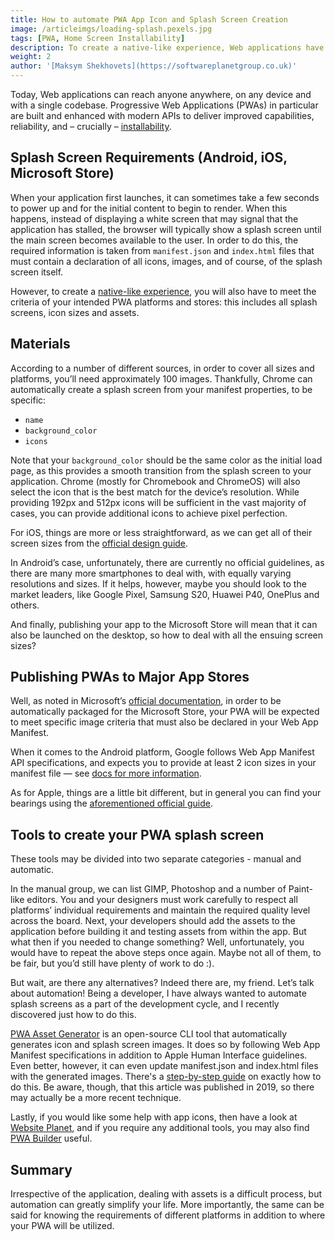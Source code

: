 ```yaml
---
title: How to automate PWA App Icon and Splash Screen Creation
image: /articleimgs/loading-splash.pexels.jpg
tags: [PWA, Home Screen Installability]
description: To create a native-like experience, Web applications have to meet the criteria of the intended PWA platforms and stores, including all splash screens, icon sizes and assets. According to a number of different sources, in order to cover all sizes and platforms, approximately 100 images might be needed.
weight: 2
author: '[Maksym Shekhovets](https://softwareplanetgroup.co.uk)'
---
```


Today, Web applications can reach anyone anywhere, on any device and with a single codebase. Progressive Web Applications (PWAs) in particular are built and enhanced with modern APIs to deliver improved capabilities, reliability, and – crucially – [installability](/installation.html).

## Splash Screen Requirements (Android, iOS, Microsoft Store)

When your application first launches, it can sometimes take a few seconds to power up and for the initial content to begin to render. When this happens, instead of displaying a white screen that may signal that the application has stalled, the browser will typically show a splash screen until the main screen becomes available to the user. In order to do this, the required information is taken from `manifest.json` and `index.html` files that must contain a declaration of all icons, images, and of course, of the splash screen itself.

However, to create a [native-like experience](https://softwareplanetgroup.co.uk/native-vs-html5-vs-react-natve-apps-who-wins-updated/), you will also have to meet the criteria of your intended PWA platforms and stores: this includes all splash screens, icon sizes and assets.

## Materials

According to a number of different sources, in order to cover all sizes and platforms, you’ll need approximately 100 images. Thankfully, Chrome can automatically create a splash screen from your manifest properties, to be specific:
- `name`
- `background_color`
- `icons`

Note that your `background_color` should be the same color as the initial load page, as this provides a smooth transition from the splash screen to your application. Chrome (mostly for Chromebook and ChromeOS) will also select the icon that is the best match for the device’s resolution. While providing 192px and 512px icons will be sufficient in the vast majority of cases, you can provide additional icons to achieve pixel perfection.

For iOS, things are more or less straightforward, as we can get all of their screen sizes from the [official design guide](https://developer.apple.com/design/human-interface-guidelines/ios/visual-design/adaptivity-and-layout/#device-screen-sizes-and-orientations). 

In Android’s case, unfortunately, there are currently no official guidelines, as there are many more smartphones to deal with, with equally varying resolutions and sizes. If it helps, however, maybe you should look to the market leaders, like Google Pixel, Samsung S20, Huawei P40, OnePlus and others.

And finally, publishing your app to the Microsoft Store will mean that it can also be launched on the desktop, so how to deal with all the ensuing screen sizes?

## Publishing PWAs to Major App Stores

Well, as noted in Microsoft’s [official documentation](https://docs.microsoft.com/en-us/microsoft-edge/progressive-web-apps/get-started#web-app-manifest), in order to be automatically packaged for the Microsoft Store, your PWA will be expected to meet specific image criteria that must also be declared in your Web App Manifest.

When it comes to the Android platform, Google follows Web App Manifest API specifications, and expects you to provide at least 2 icon sizes in your manifest file — see [docs for more information](https://developers.google.com/web/fundamentals/web-app-manifest/#icons).

As for Apple, things are a little bit different, but in general you can find your bearings using the [aforementioned official guide](https://developer.apple.com/design/human-interface-guidelines/ios/visual-design/adaptivity-and-layout/#device-screen-sizes-and-orientations).

## Tools to create your PWA splash screen

These tools may be divided into two separate categories - manual and automatic.

In the manual group, we can list GIMP, Photoshop and a number of Paint-like editors. You and your designers must work carefully to respect all platforms’ individual requirements and maintain the required quality level across the board. Next, your developers should add the assets to the application before building it and testing assets from within the app. But what then if you needed to change something? Well, unfortunately, you would have to repeat the above steps once again. Maybe not all of them, to be fair, but you’d still have plenty of work to do :).

But wait, are there any alternatives? Indeed there are, my friend. Let’s talk about automation! 
Being a developer, I have always wanted to automate splash screens as a part of the development cycle, and I recently discovered just how to do this.

[PWA Asset Generator](https://www.npmjs.com/package/pwa-asset-generator) is an open-source CLI tool that automatically generates icon and splash screen images. It does so by following Web App Manifest specifications in addition to Apple Human Interface guidelines. Even better, however, it can even update manifest.json and index.html files with the generated images. There's a [step-by-step guide](https://itnext.io/pwa-splash-screen-and-icon-generator-a74ebb8a130) on exactly how to do this. Be aware, though, that this article was published in 2019, so there may actually be a more recent technique.

Lastly, if you would like some help with app icons, then have a look at [Website Planet](https://www.websiteplanet.com/webtools/favicon-generator/), and if you require any additional tools, you may also find [PWA Builder](https://www.pwabuilder.com/imageGenerator) useful.

## Summary

Irrespective of the application, dealing with assets is a difficult process, but automation can greatly simplify your life. More importantly, the same can be said for knowing the requirements of different platforms in addition to where your PWA will be utilized.
